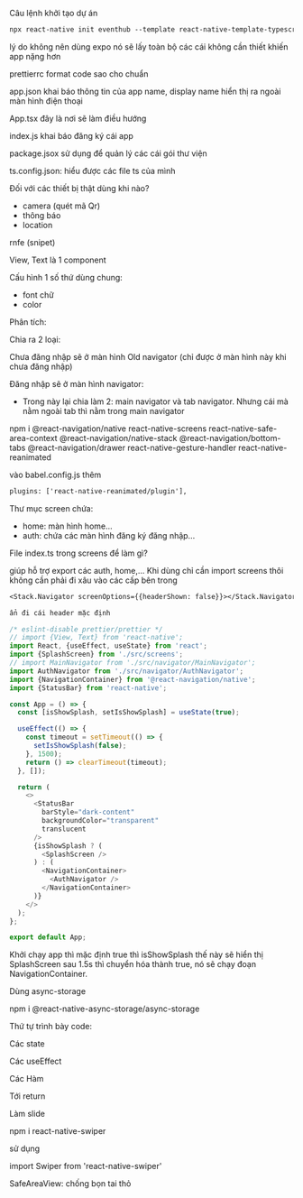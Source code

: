 Câu lệnh khởi tạo dự án

```txt
npx react-native init eventhub --template react-native-template-typescript
```

lý do không nên dùng expo nó sẽ lấy toàn bộ các cái không cần thiết khiến app nặng hơn

prettierrc format code sao cho chuẩn

app.json khai báo thông tin của app name, display name hiển thị ra ngoài màn hình điện thoại

App.tsx đây là nơi sẽ làm điều hướng

index.js khai báo đăng ký cái app

package.jsox sử dụng để quản lý các cái gói thư viện

ts.config.json: hiểu được các file ts của mình

Đối với các thiết bị thật dùng khi nào?

- camera (quét mã Qr)
- thông báo
- location

rnfe (snipet)

View, Text là 1 component

Cấu hình 1 số thứ dùng chung:

- font chữ
- color

Phân tích:

Chia ra 2 loại:

Chưa đăng nhập sẽ ở màn hình Old navigator (chỉ được ở màn hình này khi chưa đăng nhập)

Đăng nhập sẽ ở màn hình navigator:

- Trong này lại chia làm 2: main navigator và tab navigator. Nhưng cái mà nằm ngoài tab thì nằm trong main navigator

npm i @react-navigation/native react-native-screens react-native-safe-area-context @react-navigation/native-stack @react-navigation/bottom-tabs @react-navigation/drawer react-native-gesture-handler react-native-reanimated

vào babel.config.js thêm

```txt
plugins: ['react-native-reanimated/plugin'],
```

Thư mục screen chứa:

- home: màn hình home...
- auth: chứa các màn hình đăng ký đăng nhập...

File index.ts trong screens để làm gì?

giúp hỗ trợ export các auth, home,... Khi dùng chỉ cần import screens thôi không cần phải đi xâu vào các cấp bên trong

```txt
<Stack.Navigator screenOptions={{headerShown: false}}></Stack.Navigator>

ẩn đi cái header mặc định
```

```js
/* eslint-disable prettier/prettier */
// import {View, Text} from 'react-native';
import React, {useEffect, useState} from 'react';
import {SplashScreen} from './src/screens';
// import MainNavigator from './src/navigator/MainNavigator';
import AuthNavigator from './src/navigator/AuthNavigator';
import {NavigationContainer} from '@react-navigation/native';
import {StatusBar} from 'react-native';

const App = () => {
  const [isShowSplash, setIsShowSplash] = useState(true);

  useEffect(() => {
    const timeout = setTimeout(() => {
      setIsShowSplash(false);
    }, 1500);
    return () => clearTimeout(timeout);
  }, []);

  return (
    <>
      <StatusBar
        barStyle="dark-content"
        backgroundColor="transparent"
        translucent
      />
      {isShowSplash ? (
        <SplashScreen />
      ) : (
        <NavigationContainer>
          <AuthNavigator />
        </NavigationContainer>
      )}
    </>
  );
};

export default App;

```

Khởi chạy app thì mặc định true thì isShowSplash thế này sẽ hiển thị SplashScreen sau 1.5s thì chuyển hóa thành true, nó sẽ chạy đoạn NavigationContainer.

Dùng async-storage

npm i @react-native-async-storage/async-storage

Thứ tự trình bày code:

Các state

Các useEffect

Các Hàm

Tới return


Làm slide

npm i react-native-swiper

sử dụng

import Swiper from 'react-native-swiper'


SafeAreaView: chống bọn tai thỏ

